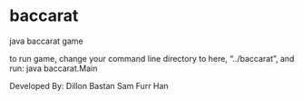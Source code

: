 # baccarat
java baccarat game

to run game, change your command line directory to here, “../baccarat”, and run:
java baccarat.Main

Developed By:
Dillon Bastan
Sam Furr
Han